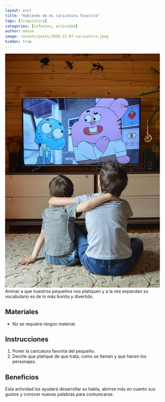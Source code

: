 ```yaml
---
layout: post
title: "Hablando de mi caricatura favorita"
tags: [linguistica]
categories: [infantes, actividad]
author: monse
image: /assets/posts/2020-12-07-caricatura.jpeg
hidden: true
---
```

![Actividad de caricatura](/assets/posts/2020-12-07-caricatura.jpeg)<br/> 
Animar a que nuestros pequeños nos platiquen y a la vez expandan su vocabulario es de lo más bonito y divertido.  

## Materiales 
- No se requiere ningún material.   

## Instrucciones 
1. Poner la caricatura favorita del pequeño.
2. Decirle que platique de que trata, como se llaman y que hacen los personajes. 

## Beneficios 
Esta actividad los ayudará desarrollar su habla, abrirse más en cuanto sus gustos y conocer nuevas palabras para comunicarse. 